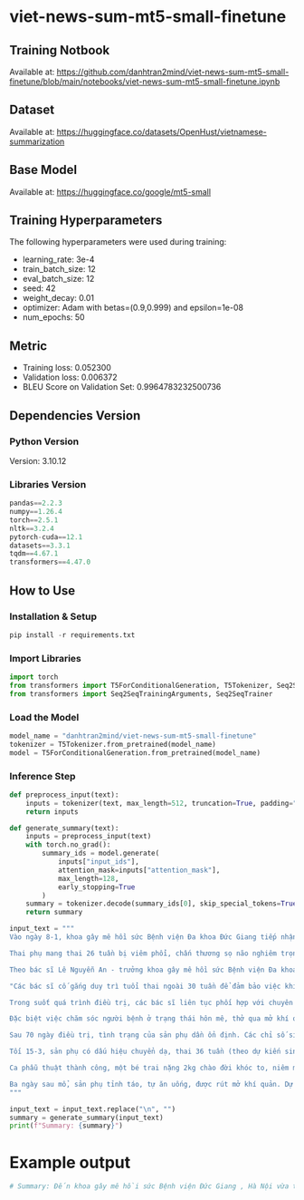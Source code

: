 # viet-news-sum-mt5-small-finetune

## Training Notbook
  Available at: https://github.com/danhtran2mind/viet-news-sum-mt5-small-finetune/blob/main/notebooks/viet-news-sum-mt5-small-finetune.ipynb

## Dataset
  Available at: https://huggingface.co/datasets/OpenHust/vietnamese-summarization
  
## Base Model
  Available at: https://huggingface.co/google/mt5-small
  
## Training Hyperparameters

The following hyperparameters were used during training:
- learning_rate: 3e-4
- train_batch_size: 12
- eval_batch_size: 12
- seed: 42
- weight_decay: 0.01
- optimizer: Adam with betas=(0.9,0.999) and epsilon=1e-08
- num_epochs: 50

## Metric
- Training loss: 0.052300
- Validation loss: 0.006372
- BLEU Score on Validation Set: 0.9964783232500736

## Dependencies Version

### Python Version
  Version: 3.10.12
  
### Libraries Version
```python
pandas==2.2.3
numpy==1.26.4
torch==2.5.1
nltk==3.2.4
pytorch-cuda==12.1
datasets==3.3.1
tqdm==4.67.1
transformers==4.47.0
```

## How to Use

### Installation & Setup
```python
pip install -r requirements.txt
```
### Import Libraries
```python
import torch
from transformers import T5ForConditionalGeneration, T5Tokenizer, Seq2SeqTrainingArguments, Seq2SeqTrainer
from transformers import Seq2SeqTrainingArguments, Seq2SeqTrainer
```

### Load the Model
```python
model_name = "danhtran2mind/viet-news-sum-mt5-small-finetune"
tokenizer = T5Tokenizer.from_pretrained(model_name)  
model = T5ForConditionalGeneration.from_pretrained(model_name)
```

### Inference Step
```python
def preprocess_input(text):
    inputs = tokenizer(text, max_length=512, truncation=True, padding="max_length", return_tensors="pt")
    return inputs

def generate_summary(text):
    inputs = preprocess_input(text)
    with torch.no_grad():
        summary_ids = model.generate(
            inputs["input_ids"],
            attention_mask=inputs["attention_mask"],
            max_length=128, 
            early_stopping=True
        )
    summary = tokenizer.decode(summary_ids[0], skip_special_tokens=True)
    return summary

input_text = """
Vào ngày 8-1, khoa gây mê hồi sức Bệnh viện Đa khoa Đức Giang tiếp nhận bệnh nhân L.T.N.T. (23 tuổi, Chương Mỹ, Hà Nội) trong tình trạng hôn mê sau tai nạn giao thông.

Thai phụ mang thai 26 tuần bị viêm phổi, chấn thương sọ não nghiêm trọng với xuất huyết dưới nhện và tụ máu dưới màng cứng trán phải.

Theo bác sĩ Lê Nguyễn An - trưởng khoa gây mê hồi sức Bệnh viện Đa khoa Đức Giang, vấn đề thách thức trong quá trình điều trị với bệnh nhân này là việc cần phải đảm bảo sức khỏe cho cả mẹ và con là rất khó khăn.

"Các bác sĩ cố gắng duy trì tuổi thai ngoài 30 tuần để đảm bảo việc khi sinh ra trẻ có thể phát triển bình thường. Việc đảm bảo an toàn tính mạng cho mẹ cũng phải cân đối phù hợp, hạn chế tối thiểu việc ảnh hưởng tới thai nhi", bác sĩ An nói.

Trong suốt quá trình điều trị, các bác sĩ liên tục phối hợp với chuyên khoa sản và dinh dưỡng để đánh giá và điều chỉnh liên tục cho người bệnh để đảm bảo sự phát triển của em bé trong bụng mẹ.

Đặc biệt việc chăm sóc người bệnh ở trạng thái hôn mê, thở qua mở khí quản rất khó khăn, nhiều nguy cơ rủi ro về tình trạng nhiễm khuẩn, thiếu hụt dinh dưỡng, loét trợt điểm tì đè, nguy cơ suy thai".

Sau 70 ngày điều trị, tình trạng của sản phụ dần ổn định. Các chỉ số sinh tồn cải thiện, bệnh nhân tự thở qua mở khí quản, thai phát triển bình thường.

Tối 15-3, sản phụ có dấu hiệu chuyển dạ, thai 36 tuần (theo dự kiến sinh), ngôi ngược, ối vỡ sớm. Đội ngũ bác sĩ quyết định mổ lấy thai.

Ca phẫu thuật thành công, một bé trai nặng 2kg chào đời khóc to, niêm mạc hồng hào trong niềm hạnh phúc vô bờ của đội ngũ y bác sĩ và gia đình.

Ba ngày sau mổ, sản phụ tỉnh táo, tự ăn uống, được rút mở khí quản. Dự kiến cả mẹ và bé xuất viện trong ngày 21-3.
"""

input_text = input_text.replace("\n", "")
summary = generate_summary(input_text)
print(f"Summary: {summary}")
```
# Example output
```python
# Summary: Đến khoa gây mê hồi sức Bệnh viện Đức Giang , Hà Nội vừa tiếp nhận một nữ thai phụ mang thai 26 tuần bị viêm phổi , chấn thương sọ não nghiêm trọng với xuất huyết dưới nhện .
```


